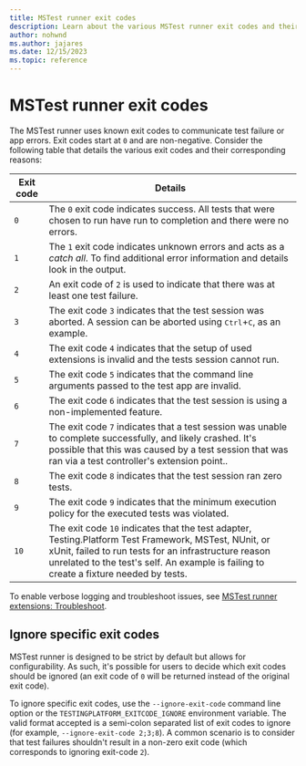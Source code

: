 ```yaml
---
title: MSTest runner exit codes
description: Learn about the various MSTest runner exit codes and their meaning.
author: nohwnd
ms.author: jajares
ms.date: 12/15/2023
ms.topic: reference
---
```


# MSTest runner exit codes

The MSTest runner uses known exit codes to communicate test failure or app errors. Exit codes start at `0` and are non-negative. Consider the following table that details the various exit codes and their corresponding reasons:

| Exit code | Details |
|-----|----------|
| `0` | The `0` exit code indicates success. All tests that were chosen to run have run to completion and there were no errors. |
| `1` | The `1` exit code indicates unknown errors and acts as a _catch all_. To find additional error information and details look in the output. |
| `2` | An exit code of `2` is used to indicate that there was at least one test failure. |
| `3` | The exit code `3` indicates that the test session was aborted. A session can be aborted using <kbd>Ctrl</kbd>+<kbd>C</kbd>, as an example. |
| `4` | The exit code `4` indicates that the setup of used extensions is invalid and the tests session cannot run. |
| `5` | The exit code `5` indicates that the command line arguments passed to the test app are invalid. |
| `6` | The exit code `6` indicates that the test session is using a non-implemented feature. |
| `7` | The exit code `7` indicates that a test session was unable to complete successfully, and likely crashed. It's possible that this was caused by a test session that was ran via a test controller's extension point.. |
| `8` | The exit code `8` indicates that the test session ran zero tests. |
| `9` | The exit code `9` indicates that the minimum execution policy for the executed tests was violated. |
| `10` | The exit code `10` indicates that the test adapter, Testing.Platform Test Framework, MSTest, NUnit, or xUnit, failed to run tests for an infrastructure reason unrelated to the test's self. An example is failing to create a fixture needed by tests. |

To enable verbose logging and troubleshoot issues, see [MSTest runner extensions: Troubleshoot](unit-testing-mstest-runner-extensions.md#troubleshoot).

## Ignore specific exit codes

MSTest runner is designed to be strict by default but allows for configurability. As such, it's possible for users to decide which exit codes should be ignored (an exit code of `0` will be returned instead of the original exit code).

To ignore specific exit codes, use the `--ignore-exit-code` command line option or the `TESTINGPLATFORM_EXITCODE_IGNORE` environment variable. The valid format accepted is a semi-colon separated list of exit codes to ignore (for example, `--ignore-exit-code 2;3;8`). A common scenario is to consider that test failures shouldn't result in a non-zero exit code (which corresponds to ignoring exit-code `2`).
